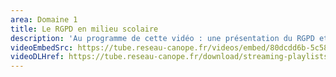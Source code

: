 ```yaml
---
area: Domaine 1
title: Le RGPD en milieu scolaire
description: 'Au programme de cette vidéo : une présentation du RGPD et le rôle des personnels des établissements scolaires.'
videoEmbedSrc: https://tube.reseau-canope.fr/videos/embed/80dcdd6b-5c58-4846-9943-1c0d8f6866b9
videoDLHref: https://tube.reseau-canope.fr/download/streaming-playlists/hls/videos/80dcdd6b-5c58-4846-9943-1c0d8f6866b9-1080-fragmented.mp4
---
```

